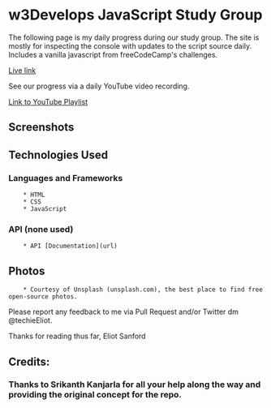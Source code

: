 # w3Develops JavaScript Study Group
The following page is my daily progress during our study group. The site is mostly for inspecting the console with updates to the script source daily. Includes a vanilla javascript from freeCodeCamp's challenges.

[Live link](https://techieeliot.github.io/new-JS-study-group/)

See our progress via a daily YouTube video recording.

[Link to YouTube Playlist](https://www.youtube.com/watch?v=nRmj5ThboOg&list=PLTwiqKOPckq8Aj7OfQJjJMYU-dnObljEP)

## Screenshots



## Technologies Used

### Languages and Frameworks
		* HTML
		* CSS
		* JavaScript

   
### API (none used)
		* API [Documentation](url)

## Photos
		* Courtesy of Unsplash (unsplash.com), the best place to find free open-source photos.

Please report any feedback to me via Pull Request and/or Twitter dm @techieEliot.

Thanks for reading thus far,
Eliot Sanford


## Credits:

### Thanks to Srikanth Kanjarla for all your help along the way and providing the original concept for the repo.
